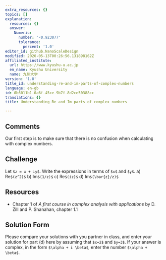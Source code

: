 ```yaml
---
extra_resources: {}
topics: []
explanation:
  resources: {}
  answer:
    Numeric:
      number: '-0.923077'
      tolerance:
        percent: '1.0'
editor_id: github.NanoScaleDesign
modified: 2020-05-13T00:26:56.131898162Z
affiliated_institute:
  url: https://www.kyushu-u.ac.jp
  en_name: Kyushu University
  name: 九州大学
version: '1.0'
title_id: understanding-re-and-im-parts-of-complex-numbers
language: en-gb
id: 0b6011b1-0a6f-45ce-9b7f-8d2ce50388cc
translations: {}
title: Understanding Re and Im parts of complex numbers

---
```


## Comments
Our first step is to make sure that there is no confusion when calculating with complex numbers.


## Challenge
Let `$z = x + iy$`. Write the expressions in terms of `$x$` and `$y$`.
   a) Re`$(z^2)$`
   b) Im`$(1/z)$`
   c) Re`$(iz)$`
   d) Im`$(\bar{z}/z)$`

## Resources
- Chapter 1 of *A first course in complex analysis with applications* by D. Zill and P. Shanahan, chapter 1.1


## Solution Form
Please compare your solutions with you partner in class, and enter your solution for part (d) here by assuming that `$x=2$` and `$y=3$`.
If your answer is complex, in the form `$\alpha + i \beta$`, enter the number `$\alpha + \beta$`.

